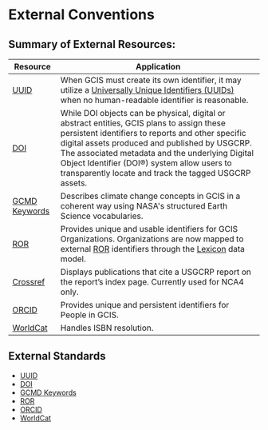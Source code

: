 # External Conventions



## Summary of External Resources:
| Resource                                           | Application                                                                                                                                            |
|---------------------------------------------------|---------------------------------------------------------------------------------------------------------------------------------------------------------|
| [UUID](https://www.rfc-editor.org/rfc/rfc4122.txt) | When GCIS must create its own identifier, it may utilize a  [Universally Unique Identifiers (UUIDs)](https://www.rfc-editor.org/rfc/rfc4122.txt) when no human-readable identifier is reasonable.                                                                                                                                                            |
| [DOI](https://www.doi.org/)                        | While DOI objects can be physical, digital or abstract entities, GCIS plans to assign these persistent identifiers to reports and other specific digital assets produced and published by USGCRP. The associated metadata and the underlying Digital Object Identifier (DOI®) system allow users to transparently locate and track the tagged USGCRP assets. |
| [GCMD Keywords](https://earthdata.nasa.gov/earth-observation-data/find-data/idn/gcmd-keywords)              | Describes climate change concepts in GCIS in a coherent way using NASA's structured Earth Science vocabularies.   |  
| [ROR](https://ror.org/)                           | Provides unique and usable identifiers for GCIS Organizations. Organizations are now mapped to external [ROR](https://ror.org/) identifiers through the [Lexicon](https://github.com/USGCRP/gcis-conventions/blob/v2.0.0/gcis_resources/lexicon.md) data model.                                                                                              |
| [Crossref](https://www.crossref.org/)             | Displays publications that cite a USGCRP report on the report’s index page. Currently used for NCA4 only.                                                                                                                                                                                                                                                    |
| [ORCID](https://orcid.org/)                        | Provides unique and persistent identifiers for People in GCIS.                                                                                                                                                                                                                                                                                                |
| [WorldCat](https://www.worldcat.org/)              | Handles ISBN resolution.  |   


## External Standards


- [UUID](./UUID.md) 
- [DOI](./DOI.md)  
- [GCMD Keywords](./gcmd_keyword.md)  
- [ROR](./ROR.md)  
- [ORCID](./ORCID.md)
- [WorldCat](./WorldCat.md)
 
